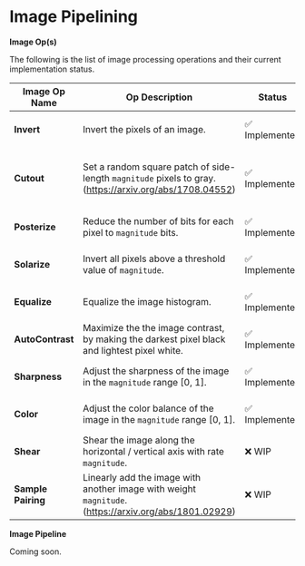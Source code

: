 # Image Pipelining

**Image Op(s)**

The following is the list of image processing operations and their current implementation status.

| Image Op Name | Op Description | Status | Test Description | Test Status |
| --- | --- | --- | --- | --- |
| **Invert** | Invert the pixels of an image. | ✅ Implemented | Compare results of applying the operation on a random image with `PIL.ImageOps.invert`. | Passing |
| **Cutout** | Set a random square patch of side-length `magnitude` pixels to gray. (https://arxiv.org/abs/1708.04552) | ✅ Implemented | Check the results of the applying the operation, whether a few pixels have gray color values or not.<br />TODO: Include a test with more rigour. | Passing |
| **Posterize** | Reduce the number of bits for each pixel to `magnitude` bits. | ✅ Implemented | Compare results of applying the operation on a random image with `PIL.ImageOps.posterize`. | Passing |
| **Solarize** | Invert all pixels above a threshold value of `magnitude`. | ✅ Implemented | Compare results of applying the operation on a random image with `PIL.ImageOps.solarize`. | Passing |
| **Equalize** | Equalize the image histogram. | ✅ Implemented | Compare results of applying the operation on a random image with `PIL.ImageOps.equalize`. | Failing |
| **AutoContrast** | Maximize the the image contrast, by making the darkest pixel black and lightest pixel white. | ✅ Implemented | Compare results of applying the operation on a random image with `PIL.ImageOps.autocontrast`.| Passing |
| **Sharpness** | Adjust the sharpness of the image in the `magnitude` range [0, 1]. | ✅ Implemented | Compare results of applying the operation on a random image with `PIL.ImageEnhance.Sharpness.enhance`. | N/A |
| **Color** | Adjust the color balance of the image in the `magnitude` range [0, 1]. | ✅ Implemented | Compare results of applying the operation on a random image with `PIL.ImageEnhance.Color.enhance`. | Passing |
| **Shear** | Shear the image along the horizontal / vertical axis with rate `magnitude`. | ❌ WIP |  | N/A |
| **Sample Pairing** | Linearly add the image with another image with weight `magnitude`. (https://arxiv.org/abs/1801.02929) | ❌ WIP |  | N/A |

**Image Pipeline**

Coming soon.
